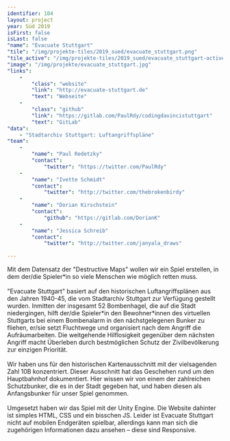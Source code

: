 ```yaml
---
identifier: 104
layout: project
year: Süd 2019
isFirst: false
isLast: false
"name": "Evacuate Stuttgart"
"tile": "/img/projekte-tiles/2019_sued/evacuate_stuttgart.png"
"tile_active": "/img/projekte-tiles/2019_sued/evacuate_stuttgart-active.png"
"image": "/img/projekte/evacuate_stuttgart.jpg"
"links":
    -
        "class": "website"
        "link": "http://evacuate-stuttgart.de"
        "text": "Webseite"
    -
        "class": "github"
        "link": "https://gitlab.com/PaulRdy/codingdavincistuttgart"
        "text": "GitLab"
"data":
    - "Stadtarchiv Stuttgart: Luftangriffspläne"
"team":
    -
        "name": "Paul Redetzky"
        "contact":
            "twitter": "https://twitter.com/PaulRdy"         
    -
        "name": "Ivette Schmidt"
        "contact":
            "twitter": "http://twitter.com/thebrokenbirdy"
    -
        "name": "Dorian Kirschstein"
        "contact":
            "github": "https://gitlab.com/DorianK"
    -
        "name": "Jessica Schreib"
        "contact":
            "twitter": "http://twitter.com/janyala_draws"
           
---
```

Mit dem Datensatz der "Destructive Maps" wollen wir ein Spiel erstellen, in dem der/die Spieler\*in so viele Menschen wie möglich retten muss.
<br/><br/>
"Evacuate Stuttgart" basiert auf den historischen Luftangriffsplänen aus den Jahren 1940-45, die vom Stadtarchiv Stuttgart zur Verfügung gestellt wurden. Inmitten der insgesamt 52 Bombenhagel, die auf die Stadt niedergingen, hilft der/die Spieler\*in den Bewohner\*innen des virtuellen Stuttgarts bei einem Bombenalarm in den nächstgelegenen Bunker zu fliehen, er/sie setzt Fluchtwege und organisiert nach dem Angriff die Aufräumarbeiten. Die weitgehende Hilflosigkeit gegenüber dem nächsten Angriff macht Überleben durch bestmöglichen Schutz der Zivilbevölkerung zur einzigen Priorität.
<br/><br/>
Wir haben uns für den historischen Kartenausschnitt mit der vielsagenden Zahl 10B konzentriert. Dieser Ausschnitt hat das Geschehen rund um den Hauptbahnhof dokumentiert. Hier wissen wir von einem der zahlreichen Schutzbunker, die es in der Stadt gegeben hat, und haben diesen als Anfangsbunker für unser Spiel genommen.
<br/><br/>
Umgesetzt haben wir das Spiel mit der Unity Engine. Die Website dahinter ist simples HTML, CSS und ein bisschen JS. Leider ist Evacuate Stuttgart nicht auf mobilen Endgeräten spielbar, allerdings kann man sich die zugehörigen Informationen dazu ansehen – diese sind Responsive.